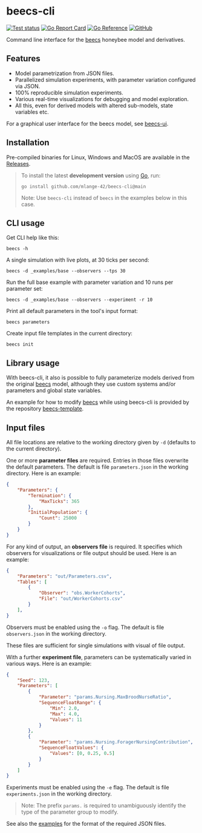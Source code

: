 # beecs-cli

[![Test status](https://img.shields.io/github/actions/workflow/status/mlange-42/beecs-cli/tests.yml?branch=main&label=Tests&logo=github)](https://github.com/mlange-42/beecs-cli/actions/workflows/tests.yml)
[![Go Report Card](https://goreportcard.com/badge/github.com/mlange-42/beecs-cli)](https://goreportcard.com/report/github.com/mlange-42/beecs-cli)
[![Go Reference](https://img.shields.io/badge/reference-%23007D9C?logo=go&logoColor=white&labelColor=gray)](https://pkg.go.dev/github.com/mlange-42/beecs-cli)
[![GitHub](https://img.shields.io/badge/github-repo-blue?logo=github)](https://github.com/mlange-42/beecs-cli)

Command line interface for the [beecs](https://github.com/mlange-42/beecs) honeybee model and derivatives.

## Features

* Model parametrization from JSON files.
* Parallelized simulation experiments, with parameter variation configured via JSON.
* 100% reproducible simulation experiments.
* Various real-time visualizations for debugging and model exploration.
* All this, even for derived models with altered sub-models, state variables etc.

For a graphical user interface for the beecs model, see [beecs-ui](https://github.com/mlange-42/beecs-ui).

## Installation

Pre-compiled binaries for Linux, Windows and MacOS are available in the [Releases](https://github.com/mlange-42/beecs-cli/releases).

> To install the latest **development version** using [Go](https://go.dev), run:
> 
> ```
> go install github.com/mlange-42/beecs-cli@main
> ```
> 
> Note: Use `beecs-cli` instead of `beecs` in the examples below in this case.

## CLI usage

Get CLI help like this:

```
beecs -h
```

A single simulation with live plots, at 30 ticks per second:

```
beecs -d _examples/base --observers --tps 30
```

Run the full base example with parameter variation and 10 runs per parameter set:

```
beecs -d _examples/base --observers --experiment -r 10
```

Print all default parameters in the tool's input format:

```
beecs parameters
```

Create input file templates in the current directory:

```
beecs init
```

## Library usage

With beecs-cli, it also is possible to fully parameterize models derived from the original [beecs](https://github.com/mlange-42/beecs) model,
although they use custom systems and/or parameters and global state variables.

An example for how to modify [beecs](https://github.com/mlange-42/beecs) while using beecs-cli is provided by the repository [beecs-template](https://github.com/mlange-42/beecs-template).


## Input files

All file locations are relative to the working directory given by `-d` (defaults to the current directory).

One or more **parameter files** are required. Entries in those files overwrite the default parameters.
The default is file `parameters.json` in the working directory. Here is an example:

```json
{
    "Parameters": {
        "Termination": {
            "MaxTicks": 365
        },
        "InitialPopulation": {
            "Count": 25000
        }
    }
}
```

For any kind of output, an **observers file** is required.
It specifies which observers for visualizations or file output should be used.
Here is an example:

```json
{
    "Parameters": "out/Parameters.csv",
    "Tables": [
        {
            "Observer": "obs.WorkerCohorts",
            "File": "out/WorkerCohorts.csv"
        }
    ],
}
```

Observers must be enabled using the `-o` flag. The default is file `observers.json` in the working directory. 

These files are sufficient for single simulations with visual of file output.

With a further **experiment file**, parameters can be systematically varied in various ways.
Here is an example:

```json
{
    "Seed": 123,
    "Parameters": [
        {
            "Parameter": "params.Nursing.MaxBroodNurseRatio",
            "SequenceFloatRange": {
                "Min": 2.0,
                "Max": 4.0,
                "Values": 11
            }
        },
        {
            "Parameter": "params.Nursing.ForagerNursingContribution",
            "SequenceFloatValues": {
                "Values": [0, 0.25, 0.5]
            }
        }
    ]
}
```

Experiments must be enabled using the `-e` flag. The default is file `experiments.json` in the working directory.

> Note: The prefix `params.` is required to unambiguously identify the type of the parameter group to modify.

See also the [examples](https://github.com/mlange-42/beecs-cli/tree/main/_examples) for the format of the required JSON files.
